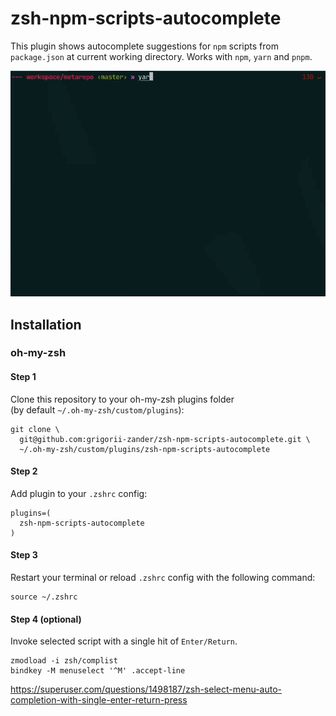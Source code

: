 # zsh-npm-scripts-autocomplete
This plugin shows autocomplete suggestions for `npm` scripts from `package.json` at current working directory.
Works with `npm`, `yarn` and `pnpm`.

![](demo.gif)

## Installation
### oh-my-zsh

#### Step 1
Clone this repository to your oh-my-zsh plugins folder  
(by default `~/.oh-my-zsh/custom/plugins`):
```shell
git clone \
  git@github.com:grigorii-zander/zsh-npm-scripts-autocomplete.git \
  ~/.oh-my-zsh/custom/plugins/zsh-npm-scripts-autocomplete
```

#### Step 2
Add plugin to your `.zshrc` config:
```shell
plugins=(
  zsh-npm-scripts-autocomplete
)
```

#### Step 3
Restart your terminal or reload `.zshrc` config with the following command:
```shell
source ~/.zshrc
```

#### Step 4 (optional)
Invoke selected script with a single hit of `Enter/Return`.
```shell
zmodload -i zsh/complist
bindkey -M menuselect '^M' .accept-line
```
https://superuser.com/questions/1498187/zsh-select-menu-auto-completion-with-single-enter-return-press
